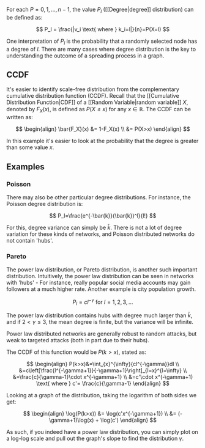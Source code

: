 For each $P=0, 1, ..., n-1$, the value $P_l$ ([[Degree|degree]] distribution) can be defined as:

$$
P_l = \frac{|v_i \text{ where } k_i=l|}{n}=P(X=l)
$$

One interpretation of $P_l$ is the probability that a randomly selected node has a degree of $l$. There are many cases where degree distribution is the key to understanding the outcome of a spreading process in a graph.

## CCDF

It's easier to identify scale-free distribution from the complementary cumulative distribution function (CCDF). Recall that the [[Cumulative Distribution Function|CDF]] of a [[Random Variable|random variable]] $X$, denoted by $F_X(x)$, is defined as $P(X\leq x)$ for any $x\in\mathbb{R}$. The CCDF can be written as:

$$
\begin{align}
\bar{F_X}(x) &= 1-F_X(x) \\
&= P(X>x)
\end{align}
$$

In this example it's easier to look at the probability that the degree is greater than some value $x$.

## Examples

### Poisson

There may also be other particular degree distributions. For instance, the Poisson degree distribution is:

$$
P_l=\frac{e^{-\bar{k}}(\bar{k})^l}{l!}
$$

For this, degree variance can simply be $\bar{k}$. There is not a lot of degree variation for these kinds of networks, and Poisson distributed networks do not contain 'hubs'.

### Pareto

The power law distribution, or Pareto distribution, is another such important distribution. Intuitively, the power law distribution can be seen in networks with 'hubs' - For instance, really popular social media accounts may gain followers at a much higher rate. Another example is city population growth.

$$
P_l = cl^{-\gamma} \text{ for } l=1,2,3,...
$$

The power law distribution contains hubs with degree much larger than $\bar{k}$, and if $2<\gamma \leq 3$, the mean degree is finite, but the variance will be infinite.

Power law distributed networks are generally robust to random attacks, but weak to targeted attacks (both in part due to their hubs).

The CCDF of this function would be $P(k>x)$, stated as:

$$
\begin{align}
P(k>x)&=\int_{x}^{\infty}{cl^{-\gamma}}dl \\
&=c\left[\frac{l^{-\gamma+1}}{-\gamma+1}\right]_{l=x}^{l=\infty} \\
&=\frac{c}{\gamma-1}\cdot x^{-\gamma+1} \\
&=c'\cdot x^(-\gamma+1) \text{ where } c'= \frac{c}{\gamma-1}
\end{align}
$$

Looking at a graph of the distribution, taking the logarithm of both sides we get:

$$
\begin{align}
\log(P(k>x)) &= \log(c'x^{-\gamma+1}) \\
&= (-\gamma+1)\log(x) + \log(c')
\end{align}
$$

As such, if you indeed have a power law distribution, you can simply plot on a log-log scale and pull out the graph's slope to find the distribution $\gamma$.